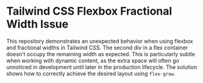 # Tailwind CSS Flexbox Fractional Width Issue

This repository demonstrates an unexpected behavior when using flexbox and fractional widths in Tailwind CSS. The second div in a flex container doesn't occupy the remaining width as expected.  This is particularly subtle when working with dynamic content, as the extra space will often go unnoticed in development until later in the production lifecycle.  The solution shows how to correctly achieve the desired layout using `flex-grow`.